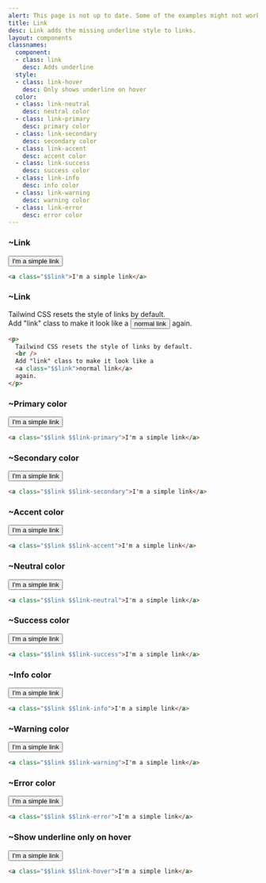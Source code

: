 ```yaml
---
alert: This page is not up to date. Some of the examples might not work as expected.
title: Link
desc: Link adds the missing underline style to links.
layout: components
classnames:
  component:
  - class: link
    desc: Adds underline
  style:
  - class: link-hover
    desc: Only shows underline on hover
  color:
  - class: link-neutral
    desc: neutral color
  - class: link-primary
    desc: primary color
  - class: link-secondary
    desc: secondary color
  - class: link-accent
    desc: accent color
  - class: link-success
    desc: success color
  - class: link-info
    desc: info color
  - class: link-warning
    desc: warning color
  - class: link-error
    desc: error color
---
```


<script>
  import Component from "$components/Component.svelte"
</script>

### ~Link
<button class="link">I'm a simple link</button>

```html
<a class="$$link">I'm a simple link</a>
```


### ~Link
<p>Tailwind CSS resets the style of links by default.
  <br/>
  Add "link" class to make it look like a
  <button class="link">normal link</button> again.
</p>

```html
<p>
  Tailwind CSS resets the style of links by default.
  <br />
  Add "link" class to make it look like a
  <a class="$$link">normal link</a>
  again.
</p>
```


### ~Primary color
<button class="link link-primary">I'm a simple link</button>

```html
<a class="$$link $$link-primary">I'm a simple link</a>
```


### ~Secondary color
<button class="link link-secondary">I'm a simple link</button>

```html
<a class="$$link $$link-secondary">I'm a simple link</a>
```


### ~Accent color
<button class="link link-accent">I'm a simple link</button>

```html
<a class="$$link $$link-accent">I'm a simple link</a>
```


### ~Neutral color
<button class="link link-neutral">I'm a simple link</button>

```html
<a class="$$link $$link-neutral">I'm a simple link</a>
```


### ~Success color
<button class="link link-success">I'm a simple link</button>

```html
<a class="$$link $$link-success">I'm a simple link</a>
```


### ~Info color
<button class="link link-info">I'm a simple link</button>

```html
<a class="$$link $$link-info">I'm a simple link</a>
```


### ~Warning color
<button class="link link-warning">I'm a simple link</button>

```html
<a class="$$link $$link-warning">I'm a simple link</a>
```


### ~Error color
<button class="link link-error">I'm a simple link</button>

```html
<a class="$$link $$link-error">I'm a simple link</a>
```


### ~Show underline only on hover
<button class="link link-hover">I'm a simple link</button>

```html
<a class="$$link $$link-hover">I'm a simple link</a>
```
